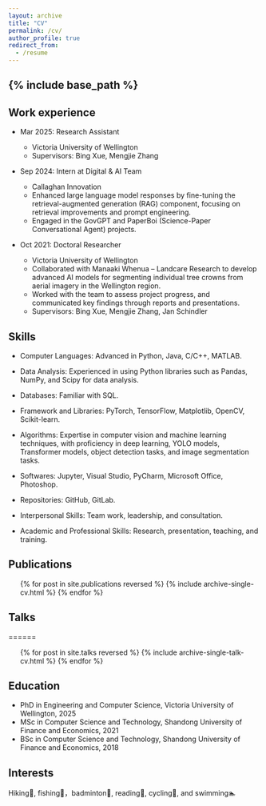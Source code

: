 ```yaml
---
layout: archive
title: "CV"
permalink: /cv/
author_profile: true
redirect_from:
  - /resume
---
```


{% include base_path %}
---

Work experience
---

* Mar 2025: Research Assistant
  * Victoria University of Wellington
  * Supervisors: Bing Xue, Mengjie Zhang
 
    
* Sep 2024: Intern at Digital & AI Team
  * Callaghan Innovation
  * Enhanced large language model responses by fine-tuning the retrieval-augmented generation (RAG) component, focusing on retrieval improvements and prompt engineering.
  * Engaged in the GovGPT and PaperBoi (Science-Paper Conversational Agent) projects.

* Oct 2021: Doctoral Researcher
  * Victoria University of Wellington
  * Collaborated with Manaaki Whenua – Landcare Research to develop advanced AI models for segmenting individual tree crowns from aerial imagery in the Wellington region.
  * Worked with the team to assess project progress, and communicated key findings through reports and presentations.
  * Supervisors: Bing Xue, Mengjie Zhang, Jan Schindler

  
Skills
---

* Computer Languages: Advanced in Python, Java, C/C++, MATLAB.

* Data Analysis: Experienced in using Python libraries such as Pandas, NumPy, and Scipy for data analysis.

* Databases: Familiar with SQL.

* Framework and Libraries: PyTorch, TensorFlow, Matplotlib, OpenCV, Scikit-learn.

* Algorithms: Expertise in computer vision and machine learning techniques, with proficiency in deep learning, YOLO models, Transformer models, object detection tasks, and image segmentation tasks.

* Softwares: Jupyter, Visual Studio, PyCharm, Microsoft Office, Photoshop.

* Repositories: GitHub, GitLab.

* Interpersonal Skills: Team work, leadership, and consultation.

* Academic and Professional Skills: Research, presentation, teaching, and training.

Publications
---

  <ul>{% for post in site.publications reversed %}
    {% include archive-single-cv.html %}
  {% endfor %}</ul>
  
Talks
---
======
  <ul>{% for post in site.talks reversed %}
    {% include archive-single-talk-cv.html  %}
  {% endfor %}</ul>

  
Education
---

* PhD in Engineering and Computer Science, Victoria University of Wellington, 2025
* MSc in Computer Science and Technology, Shandong University of Finance and Economics, 2021
* BSc in Computer Science and Technology, Shandong University of Finance and Economics, 2018  

  
Interests
---


Hiking🚶, fishing🎣，badminton🏸, reading📖, cycling🚴, and swimming🏊
